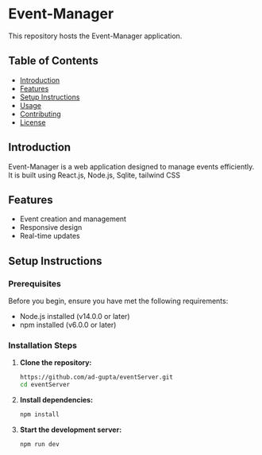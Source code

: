 # Event-Manager

This repository hosts the Event-Manager application.

## Table of Contents
- [Introduction](#introduction)
- [Features](#features)
- [Setup Instructions](#setup-instructions)
- [Usage](#usage)
- [Contributing](#contributing)
- [License](#license)

## Introduction
Event-Manager is a web application designed to manage events efficiently. It is built using React.js, Node.js, Sqlite, tailwind CSS

## Features
- Event creation and management
- Responsive design
- Real-time updates

## Setup Instructions

### Prerequisites
Before you begin, ensure you have met the following requirements:
- Node.js installed (v14.0.0 or later)
- npm installed (v6.0.0 or later)

### Installation Steps
1. **Clone the repository:**
    ```bash
    https://github.com/ad-gupta/eventServer.git
    cd eventServer
    ```

2. **Install dependencies:**
    ```bash
    npm install
    ```

3. **Start the development server:**
    ```bash
    npm run dev
    ```
